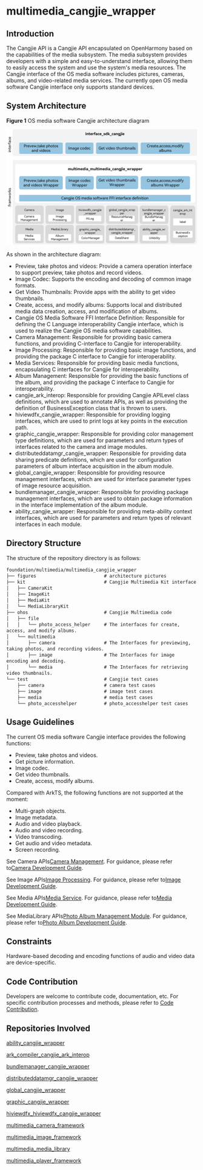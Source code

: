 # multimedia_cangjie_wrapper

## Introduction

The Cangjie API is a Cangjie API encapsulated on OpenHarmony based on the capabilities of the media subsystem. The media subsystem provides developers with a simple and easy-to-understand interface, allowing them to easily access the system and use the system's media resources. The Cangjie interface of the OS media software includes pictures, cameras, albums, and video-related media services. The currently open OS media software Cangjie interface only supports standard devices.

## System Architecture

**Figure 1** OS media software Cangjie architecture diagram

![OS media software Cangjie architecture diagram](figures/multimedia_cangjie_wrapper_architecture_en.png)

As shown in the architecture diagram:

- Preview, take photos and videos: Provide a camera operation interface to support preview, take photos and record videos.
- Image Codec: Supports the encoding and decoding of common image formats.
- Get Video Thumbnails: Provide apps with the ability to get video thumbnails.
- Create, access, and modify albums: Supports local and distributed media data creation, access, and modification of albums.
- Cangjie OS Media Software FFI Interface Definition: Responsible for defining the C Language interoperability Cangjie interface, which is used to realize the Cangjie OS media software capabilities.
- Camera Management: Responsible for providing basic camera functions, and providing C-interface to Cangjie for interoperability.
- Image Processing: Responsible for providing basic image functions, and providing the package C interface to Cangjie for interoperability.
- Media Services: Responsible for providing basic media functions, encapsulating C interfaces for Cangjie for interoperability.
- Album Management: Responsible for providing the basic functions of the album, and providing the package C interface to Cangjie for interoperability.
- cangjie_ark_interop: Responsible for providing Cangjie APILevel class definitions, which are used to annotate APIs, as well as providing the definition of BusinessException class that is thrown to users.
- hiviewdfx_cangjie_wrapper: Responsible for providing logging interfaces, which are used to print logs at key points in the execution path.
- graphic_cangjie_wrapper: Responsible for providing color management type definitions, which are used for parameters and return types of interfaces related to the camera and image modules.
- distributeddatamgr_cangjie_wrapper: Responsible for providing data sharing predicate definitions, which are used for configuration parameters of album interface acquisition in the album module.
- global_cangjie_wrapper: Responsible for providing resource management interfaces, which are used for interface parameter types of image resource acquisition.
- bundlemanager_cangjie_wrapper: Responsible for providing package management interfaces, which are used to obtain package information in the interface implementation of the album module.
- ability_cangjie_wrapper: Responsible for providing meta-ability context interfaces, which are used for parameters and return types of relevant interfaces in each module.

## Directory Structure

The structure of the repository directory is as follows:

```
foundation/multimedia/multimedia_cangjie_wrapper
├── figures                         # architecture pictures
├── kit                             # Cangjie Multimedia Kit interface
│   ├── CameraKit
│   ├── ImageKit
│   ├── MediaKit
│   └── MediaLibraryKit
├── ohos                            # Cangjie Multimedia code
│   ├── file
│   │   └── photo_access_helper     # The interfaces for create, access, and modify albums.
│   └── multimedia
│       ├── camera                  # The Interfaces for previewing, taking photos, and recording videos.
│       ├── image                   # The Interfaces for image encoding and decoding.
│       └── media                   # The Interfaces for retrieving video thumbnails.
└── test                            # Cangjie test cases
    ├── camera                      # camera test cases
    ├── image                       # image test cases
    ├── media                       # media test cases
    └── photo_accesshelper          # photo_accesshelper test cases
```

## Usage Guidelines

The current OS media software Cangjie interface provides the following functions:

- Preview, take photos and videos.
- Get picture information.
- Image codec.
- Get video thumbnails.
- Create, access, modify albums.

Compared with ArkTS, the following functions are not supported at the moment:

- Multi-graph objects.
- Image metadata.
- Audio and video playback.
- Audio and video recording.
- Video transcoding.
- Get audio and video metadata.
- Screen recording.

See Camera APIs[Camera Management](https://gitcode.com/openharmony-sig/arkcompiler_cangjie_ark_interop/blob/master/doc/API_Reference/source_en/apis/CameraKit/cj-apis-multimedia-camera.md). For guidance, please refer to[Camera Development Guide](https://gitcode.com/openharmony-sig/arkcompiler_cangjie_ark_interop/blob/master/doc/Dev_Guide/source_en/media/camera/cj-camera-overview.md).

See Image APIs[Image Processing](https://gitcode.com/openharmony-sig/arkcompiler_cangjie_ark_interop/blob/master/doc/API_Reference/source_en/apis/ImageKit/cj-apis-image.md). For guidance, please refer to[Image Development Guide](https://gitcode.com/openharmony-sig/arkcompiler_cangjie_ark_interop/blob/master/doc/Dev_Guide/source_en/media/image/cj-image-overview.md).

See Media APIs[Media Service](https://gitcode.com/openharmony-sig/arkcompiler_cangjie_ark_interop/blob/master/doc/API_Reference/source_en/apis/MediaKit/cj-apis-multimedia_media.md). For guidance, please refer to[Media Development Guide](https://gitcode.com/openharmony-sig/arkcompiler_cangjie_ark_interop/blob/master/doc/Dev_Guide/source_en/media/media/cj-media-kit-intro.md).

See MediaLibrary APIs[Photo Album Management Module](https://gitcode.com/openharmony-sig/arkcompiler_cangjie_ark_interop/blob/master/doc/API_Reference/source_en/apis/MediaLibraryKit/cj-apis-multimedia-photo_accesshelper.md). For guidance, please refer to[Photo Album Development Guide](https://gitcode.com/openharmony-sig/arkcompiler_cangjie_ark_interop/blob/master/doc/Dev_Guide/source_en/media/medialibrary/cj-photoAccessHelper-systemAlbum-guidelines.md).

## Constraints

Hardware-based decoding and encoding functions of audio and video data are device-specific.

## Code Contribution

Developers are welcome to contribute code, documentation, etc. For specific contribution processes and methods, please refer to [Code Contribution](https://gitcode.com/openharmony/docs/blob/master/en/contribute/code-contribution.md).

## Repositories Involved

[ability_cangjie_wrapper](https://gitcode.com/openharmony-sig/ability_ability_cangjie_wrapper)

[ark_compiler_cangjie_ark_interop](https://gitcode.com/openharmony-sig/arkcompiler_cangjie_ark_interop)

[bundlemanager_cangjie_wrapper](https://gitcode.com/openharmony-sig/bundlemanager_bundlemanager_cangjie_wrapper)

[distributeddatamgr_cangjie_wrapper](https://gitcode.com/openharmony-sig/distributeddatamgr_distributeddatamgr_cangjie_wrapper)

[global_cangjie_wrapper](https://gitcode.com/openharmony-sig/global_global_cangjie_wrapper)

[graphic_cangjie_wrapper](https://gitcode.com/openharmony-sig/graphic_graphic_cangjie_wrapper)

[hiviewdfx_hiviewdfx_cangjie_wrapper](https://gitcode.com/openharmony-sig/hiviewdfx_hiviewdfx_cangjie_wrapper)

[multimedia_camera_framework](https://gitcode.com/openharmony/multimedia_camera_framework)

[multimedia_image_framework](https://gitcode.com/openharmony/multimedia_image_framework)

[multimedia_media_library](https://gitcode.com/openharmony/multimedia_media_library)

[multimedia_player_framework](https://gitcode.com/openharmony/multimedia_player_framework)
